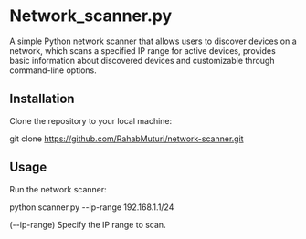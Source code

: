 # Network_scanner.py

A simple Python network scanner that allows users to discover devices on a network, which scans a specified IP range for active devices, provides basic information about discovered devices and customizable through command-line options.

## Installation

Clone the repository to your local machine:

git clone https://github.com/RahabMuturi/network-scanner.git


## Usage

Run the network scanner:

python scanner.py --ip-range 192.168.1.1/24

(--ip-range) Specify the IP range to scan.

